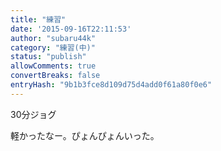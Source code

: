 ```yaml
---
title: "練習"
date: '2015-09-16T22:11:53'
author: "subaru44k"
category: "練習(中)"
status: "publish"
allowComments: true
convertBreaks: false
entryHash: "9b1b3fce8d109d75d4add0f61a80f0e6"
---
```

30分ジョグ

軽かったなー。ぴょんぴょんいった。

